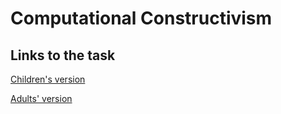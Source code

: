 # Computational Constructivism

## Links to the task

[Children's version](http://www.bramleylab.ppls.ed.ac.uk/experiments/zendo_kids/task.html)

[Adults' version](http://www.bramleylab.ppls.ed.ac.uk/experiments/zendo_kas/task.html)

